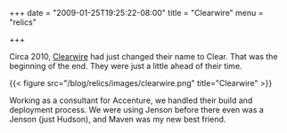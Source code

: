 +++
date = "2009-01-25T19:25:22-08:00"
title = "Clearwire"
menu = "relics"

+++

Circa 2010, [Clearwire](http://www.clear.com/) had just changed their name to Clear.  That was the beginning of the end.  They were just a little ahead of their time.

{{< figure src="/blog/relics/images/clearwire.png" title="Clearwire" >}}

Working as a consultant for Accenture, we handled their build and deployment process.  We were using Jenson before there even was a Jenson (just Hudson), and Maven was my new best friend.